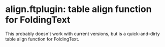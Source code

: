# align.ftplugin: table align function for FoldingText

This probably doesn't work with current versions, but is a quick-and-dirty table align function for FoldingText.
